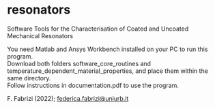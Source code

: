 # resonators
Software Tools for the Characterisation of Coated and Uncoated Mechanical Resonators

You need Matlab and Ansys Workbench installed on your PC to run this program. <br /> 
Download both folders software_core_routines and temperature_dependent_material_properties, and place them within the same directory. <br />
Follow instructions in documentation.pdf to use the program. <br />

F. Fabrizi (2022); federica.fabrizi@uniurb.it
